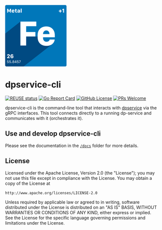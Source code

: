 <img src="https://github.com/ironcore-dev/ironcore/blob/main/docs/assets/logo.svg" alt="IronCore Logo" width="200" />

# dpservice-cli

[![REUSE status](https://api.reuse.software/badge/github.com/ironcore-dev/dpservice-cli)](https://api.reuse.software/info/github.com/ironcore-dev/dpservice-cli)
[![Go Report Card](https://goreportcard.com/badge/github.com/ironcore-dev/dpservice-cli)](https://goreportcard.com/report/github.com/ironcore-dev/dpservice-cli)
[![GitHub License](https://img.shields.io/static/v1?label=License&message=Apache-2.0&color=blue)](LICENSE)
[![PRs Welcome](https://img.shields.io/badge/PRs-welcome-brightgreen.svg)](https://makeapullrequest.com)


dpservice-cli is the command-line tool that interacts with [dpservice](https://github.com/ironcore-dev/dpservice) via the gRPC interfaces. This tool connects directly to a running dp-service and communicates with it (orchestrates it).

## Use and develop dpservice-cli
Please see the documentation in the [`/docs`](./docs) folder for more details.

## License
Licensed under the Apache License, Version 2.0 (the "License");
you may not use this file except in compliance with the License.
You may obtain a copy of the License at

    http://www.apache.org/licenses/LICENSE-2.0

Unless required by applicable law or agreed to in writing, software
distributed under the License is distributed on an "AS IS" BASIS,
WITHOUT WARRANTIES OR CONDITIONS OF ANY KIND, either express or implied.
See the License for the specific language governing permissions and
limitations under the License.
